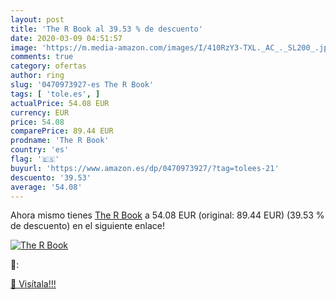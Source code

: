 ```yaml
---
layout: post
title: 'The R Book al 39.53 % de descuento'
date: 2020-03-09 04:51:57
image: 'https://m.media-amazon.com/images/I/410RzY3-TXL._AC_._SL200_.jpg'
comments: true
category: ofertas
author: ring
slug: '0470973927-es The R Book'
tags: [ 'tole.es', ]
actualPrice: 54.08 EUR
currency: EUR
price: 54.08
comparePrice: 89.44 EUR
prodname: 'The R Book'
country: 'es'
flag: '🇪🇸'
buyurl: 'https://www.amazon.es/dp/0470973927/?tag=tolees-21'
descuento: '39.53'
average: '54.08'
---
```


Ahora mismo tienes [The R Book](https://www.amazon.es/dp/0470973927/?tag=tolees-21) a 54.08 EUR (original: 89.44 EUR) (39.53 %  de descuento) en el siguiente enlace!

[![The R Book](https://m.media-amazon.com/images/I/410RzY3-TXL._AC_._SL200_.jpg)](https://www.amazon.es/dp/0470973927/?tag=tolees-21)

🔎:


[🛒 Visítala!!!](https://www.amazon.es/dp/0470973927/?tag=tolees-21)
